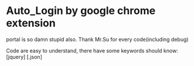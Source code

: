 # Auto_Login by google chrome extension
portal is so damn stupid also.
Thank Mr.Su for every code(including debug)

Code are easy to understand, there have some keywords
should know:
 [jquery] [.json] 
